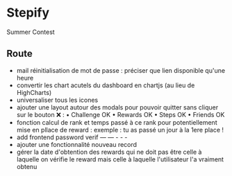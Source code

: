 # Stepify
Summer Contest
## Route
- mail réinitialisation de mot de passe : préciser que lien disponible qu'une heure
- convertir les chart acutels du dashboard en chartjs (au lieu de HighCharts)
- universaliser tous les icones
- ajouter une layout autour des modals pour pouvoir quitter sans cliquer sur le bouton ❌ :
• Challenge OK
• Rewards OK
• Steps OK
• Friends OK
- fonction calcul de rank et temps passé à ce rank pour potentiellement mise en pllace de reward : exemple : tu as passé un jour à la 1ere place !
- add frontend password verif — — - - -
- ajouter une fonctionnalité nouveau record
- gérer la date d'obtention des rewards qui ne doit pas être celle à laquelle on vérifie le reward mais celle à laquelle l'utilisateur l'a vraiment obtenu